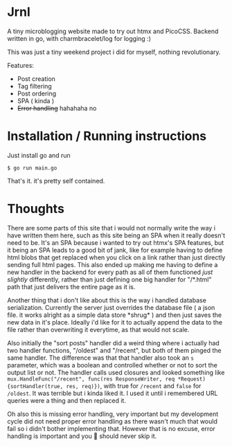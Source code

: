 # Jrnl

A tiny microblogging website made to try out htmx and PicoCSS.
Backend written in go, with charmbracelet/log for logging :)

This was just a tiny weekend project i did for myself, nothing revolutionary.

Features:
- Post creation
- Tag filtering
- Post ordering
- SPA ( kinda )
- ~~Error handling~~ hahahaha no

# Installation / Running instructions

Just install go and run 
```
$ go run main.go
```

That's it. it's pretty self contained.

# Thoughts

There are some parts of this site that i would not normally write the way i have written them here, such as this site being an SPA when it really doesn't need to be. 
It's an SPA because i wanted to try out htmx's SPA features, but it being an SPA leads to a good bit of jank, like for example having to define html blobs that get replaced when you click on a link rather than just directly sending full html pages.
This also ended up making me having to define a new handler in the backend for every path as all of them functioned *just slightly* differently, rather than just defining one big handler for "/*.html" path that just delivers the entire page as it is.

Another thing that i don't like about this is the way i handled database serialization. Currently the server just overrides the database file ( a json file. it works alright as a simple data store \*shrug\* ) and then just saves the new data in it's place. Ideally i'd like for it to actually append the data to the file rather than overwriting it everytime, as that would not scale.

Also initially the "sort posts" handler did a weird thing where i actually had two handler functions, "/oldest" and "/recent", but both of them pinged the same handler.
The difference was that that handler also took an `s` parameter, which was a boolean and controlled whether or not to sort the output list or not.
The handler calls used closures and looked something like `mux.HandleFunc("/recent", func(res ResponseWriter, req *Request){sortHandler(true, res, req)})`, with true for `/recent` and `false` for `/oldest`.
It was terrible but i kinda liked it. I used it until i remembered URL queries were a thing and then replaced it.

Oh also this is missing error handling, very important but my development cycle did not need proper error handling as there wasn't much that would fail so i didn't bother implementing that.
However that is no excuse, error handling is important and you 🫵 should never skip it.
